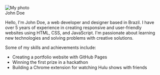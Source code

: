 <html>
<head>
  
</head>
<body>
  <div class="container">
    <div class="header">
      <!-- Replace the image source with your own photo URL -->
      <img src="https://i.imgur.com/4N1DZQF.jpg" alt="My photo" class="photo">
      <!-- Replace the text with your own name -->
      <div class="name">John Doe</div>
    </div>
    <div class="bio">
      <!-- Write a short introduction about yourself -->
      <p>Hello, I'm John Doe, a web developer and designer based in Brazil. I have over 5 years of experience in creating responsive and user-friendly websites using HTML, CSS, and JavaScript. I'm passionate about learning new technologies and solving problems with creative solutions.</p>
      <!-- List some of your skills or achievements -->
      <p>Some of my skills and achievements include:</p>
      <ul>
        <li>Creating a portfolio website with GitHub Pages</li>
        <li>Winning the first prize in a hackathon</li>
        <li>Building a Chrome extension for watching Hulu shows with friends</li>
      </ul>
    </div>
    <div class="contact">
      <!-- Add links to your GitHub, LinkedIn, and email accounts -->
      <a href="https://github.com/johndoe" class="github"></a>
      <a href="https://www.linkedin.com/in/johndoe" class="linkedin"></a>
      <a href="mailto:johndoe@example.com" class="email"></a>
    </div>
  </div>
</body>
</html>
